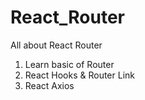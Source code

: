 # React_Router
All about React Router

1. Learn basic of Router
2. React Hooks & Router Link
3. React Axios
